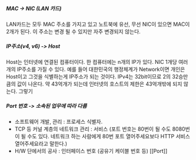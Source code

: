 ##### MAC -> NIC (LAN 카드)
LAN카드는 모두 MAC 주소를 가지고 있고 노트북에 유선, 무선 NIC이 있으면 MAC이 2개가 된다. 이 주소는 변경 될 수 있지만 자주 변경되지 않는다.

##### IP주소(v4, v6) -> Host
Host는 인터넷에 연결된 컴퓨터이다. 한 컴퓨터에는 n개의 IP가 있다. NIC 1개당 여러개의 IP주소를 가질 수 있다. 예를 들어 대한민국의 행정체계가 Network이면 개인은 Host이고 그것을 식별하는게 IP주소가 되는 것이다. IPv4는 32bit이므로 2의 32승만큼의 값이 나온다. 약 43억개가 되는데 인터넷의 호스트의 제한은 43억개밖에 되지 않는다. 그렇기 

##### Port 번호 -> 소속된 업무에 따라 다름
- 소프트웨어 개발, 관리 : 프로세스 식별자. 
- TCP 등 커널 계층의 네트워크 관리 : 서비스 (포트 번호는 80번이 될 수도 8080번이 될 수도 있다. 네트워크 하는 사람에게 80번 포트 열어주세요보다 HTTP 서비스 열어주세요라고 말한다.)
- H/W 단에서의 공사 : 인터페이스 번호 (공유기 케이블 번호 등)
[[Port]]

